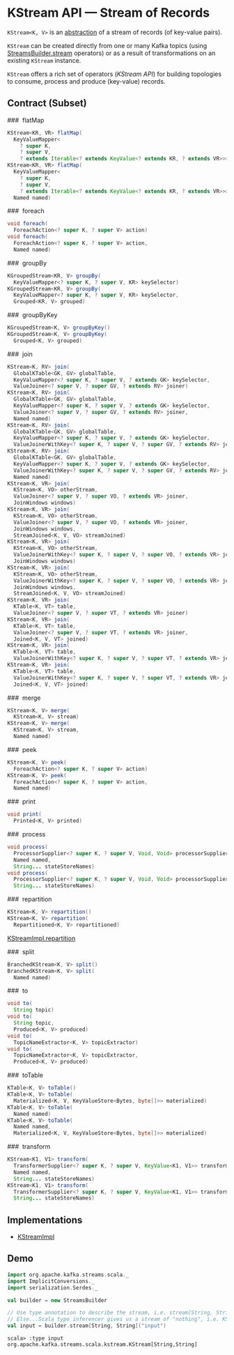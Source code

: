 # KStream API &mdash; Stream of Records

`KStream<K, V>` is an [abstraction](#contract) of a stream of records (of key-value pairs).

`KStream` can be created directly from one or many Kafka topics (using [StreamsBuilder.stream](StreamsBuilder.md#stream) operators) or as a result of transformations on an existing `KStream` instance.

`KStream` offers a rich set of operators (_KStream API_) for building topologies to consume, process and produce (key-value) records.

## Contract (Subset)

### <span id="flatMap"> flatMap

```java
KStream<KR, VR> flatMap(
  KeyValueMapper<
    ? super K,
    ? super V,
    ? extends Iterable<? extends KeyValue<? extends KR, ? extends VR>>> mapper)
KStream<KR, VR> flatMap(
  KeyValueMapper<
    ? super K,
    ? super V,
    ? extends Iterable<? extends KeyValue<? extends KR, ? extends VR>>> mapper,
  Named named)
```

### <span id="foreach"> foreach

```java
void foreach(
  ForeachAction<? super K, ? super V> action)
void foreach(
  ForeachAction<? super K, ? super V> action,
  Named named)
```

### <span id="groupBy"> groupBy

```java
KGroupedStream<KR, V> groupBy(
  KeyValueMapper<? super K, ? super V, KR> keySelector)
KGroupedStream<KR, V> groupBy(
  KeyValueMapper<? super K, ? super V, KR> keySelector,
  Grouped<KR, V> grouped)
```

### <span id="groupByKey"> groupByKey

```java
KGroupedStream<K, V> groupByKey()
KGroupedStream<K, V> groupByKey(
  Grouped<K, V> grouped)
```

### <span id="join"> join

```java
KStream<K, RV> join(
  GlobalKTable<GK, GV> globalTable,
  KeyValueMapper<? super K, ? super V, ? extends GK> keySelector,
  ValueJoiner<? super V, ? super GV, ? extends RV> joiner)
KStream<K, RV> join(
  GlobalKTable<GK, GV> globalTable,
  KeyValueMapper<? super K, ? super V, ? extends GK> keySelector,
  ValueJoiner<? super V, ? super GV, ? extends RV> joiner,
  Named named)
KStream<K, RV> join(
  GlobalKTable<GK, GV> globalTable,
  KeyValueMapper<? super K, ? super V, ? extends GK> keySelector,
  ValueJoinerWithKey<? super K, ? super V, ? super GV, ? extends RV> joiner)
KStream<K, RV> join(
  GlobalKTable<GK, GV> globalTable,
  KeyValueMapper<? super K, ? super V, ? extends GK> keySelector,
  ValueJoinerWithKey<? super K, ? super V, ? super GV, ? extends RV> joiner,
  Named named)
KStream<K, VR> join(
  KStream<K, VO> otherStream,
  ValueJoiner<? super V, ? super VO, ? extends VR> joiner,
  JoinWindows windows)
KStream<K, VR> join(
  KStream<K, VO> otherStream,
  ValueJoiner<? super V, ? super VO, ? extends VR> joiner,
  JoinWindows windows,
  StreamJoined<K, V, VO> streamJoined)
KStream<K, VR> join(
  KStream<K, VO> otherStream,
  ValueJoinerWithKey<? super K, ? super V, ? super VO, ? extends VR> joiner,
  JoinWindows windows)
KStream<K, VR> join(
  KStream<K, VO> otherStream,
  ValueJoinerWithKey<? super K, ? super V, ? super VO, ? extends VR> joiner,
  JoinWindows windows,
  StreamJoined<K, V, VO> streamJoined)
KStream<K, VR> join(
  KTable<K, VT> table,
  ValueJoiner<? super V, ? super VT, ? extends VR> joiner)
KStream<K, VR> join(
  KTable<K, VT> table,
  ValueJoiner<? super V, ? super VT, ? extends VR> joiner,
  Joined<K, V, VT> joined)
KStream<K, VR> join(
  KTable<K, VT> table,
  ValueJoinerWithKey<? super K, ? super V, ? super VT, ? extends VR> joiner)
KStream<K, VR> join(
  KTable<K, VT> table,
  ValueJoinerWithKey<? super K, ? super V, ? super VT, ? extends VR> joiner,
  Joined<K, V, VT> joined)
```

### <span id="merge"> merge

```java
KStream<K, V> merge(
  KStream<K, V> stream)
KStream<K, V> merge(
  KStream<K, V> stream,
  Named named)
```

### <span id="peek"> peek

```java
KStream<K, V> peek(
  ForeachAction<? super K, ? super V> action)
KStream<K, V> peek(
  ForeachAction<? super K, ? super V> action,
  Named named)
```

### <span id="print"> print

```java
void print(
  Printed<K, V> printed)
```

### <span id="process"> process

```java
void process(
  ProcessorSupplier<? super K, ? super V, Void, Void> processorSupplier,
  Named named,
  String... stateStoreNames)
void process(
  ProcessorSupplier<? super K, ? super V, Void, Void> processorSupplier,
  String... stateStoreNames)
```

### <span id="repartition"> repartition

```java
KStream<K, V> repartition()
KStream<K, V> repartition(
  Repartitioned<K, V> repartitioned)
```

[KStreamImpl.repartition](KStreamImpl.md#repartition)

### <span id="split"> split

```java
BranchedKStream<K, V> split()
BranchedKStream<K, V> split(
  Named named)
```

### <span id="to"> to

```java
void to(
  String topic)
void to(
  String topic,
  Produced<K, V> produced)
void to(
  TopicNameExtractor<K, V> topicExtractor)
void to(
  TopicNameExtractor<K, V> topicExtractor,
  Produced<K, V> produced)
```

### <span id="toTable"> toTable

```java
KTable<K, V> toTable()
KTable<K, V> toTable(
  Materialized<K, V, KeyValueStore<Bytes, byte[]>> materialized)
KTable<K, V> toTable(
  Named named)
KTable<K, V> toTable(
  Named named,
  Materialized<K, V, KeyValueStore<Bytes, byte[]>> materialized)
```

### <span id="transform"> transform

```java
KStream<K1, V1> transform(
  TransformerSupplier<? super K, ? super V, KeyValue<K1, V1>> transformerSupplier,
  Named named,
  String... stateStoreNames)
KStream<K1, V1> transform(
  TransformerSupplier<? super K, ? super V, KeyValue<K1, V1>> transformerSupplier,
  String... stateStoreNames)
```

## Implementations

* [KStreamImpl](KStreamImpl.md)

## Demo

```scala
import org.apache.kafka.streams.scala._
import ImplicitConversions._
import serialization.Serdes._

val builder = new StreamsBuilder

// Use type annotation to describe the stream, i.e. stream[String, String]
// Else...Scala type inferencer gives us a stream of "nothing", i.e. KStream[Nothing, Nothing]
val input = builder.stream[String, String]("input")
```

```text
scala> :type input
org.apache.kafka.streams.scala.kstream.KStream[String,String]
```
